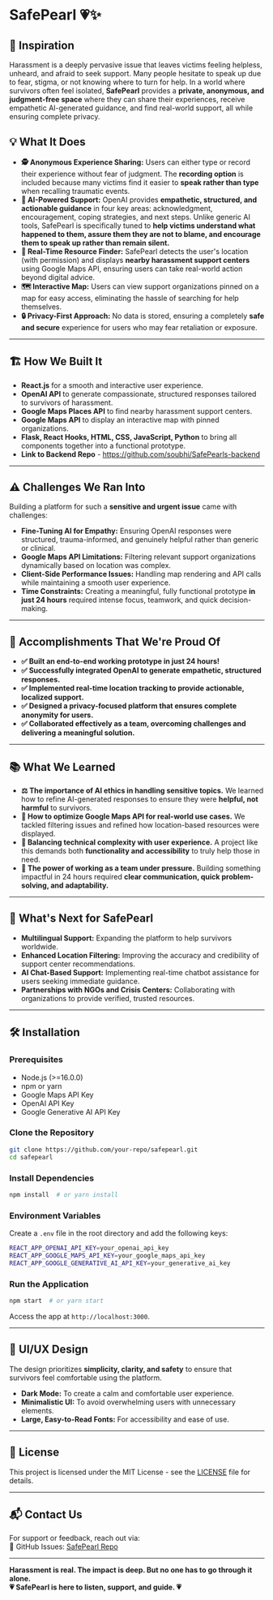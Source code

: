 # SafePearl 💗✨

## 🚀 Inspiration
Harassment is a deeply pervasive issue that leaves victims feeling helpless, unheard, and afraid to seek support. Many people hesitate to speak up due to fear, stigma, or not knowing where to turn for help. In a world where survivors often feel isolated, **SafePearl** provides a **private, anonymous, and judgment-free space** where they can share their experiences, receive empathetic AI-generated guidance, and find real-world support, all while ensuring complete privacy.  

## 💡 What It Does
- **🕵️ Anonymous Experience Sharing:** Users can either type or record their experience without fear of judgment. The **recording option** is included because many victims find it easier to **speak rather than type** when recalling traumatic events.  
- **🤖 AI-Powered Support:** OpenAI provides **empathetic, structured, and actionable guidance** in four key areas: acknowledgment, encouragement, coping strategies, and next steps. Unlike generic AI tools, SafePearl is specifically tuned to **help victims understand what happened to them, assure them they are not to blame, and encourage them to speak up rather than remain silent.**  
- **📍 Real-Time Resource Finder:** SafePearl detects the user's location (with permission) and displays **nearby harassment support centers** using Google Maps API, ensuring users can take real-world action beyond digital advice.  
- **🗺️ Interactive Map:** Users can view support organizations pinned on a map for easy access, eliminating the hassle of searching for help themselves.  
- **🔒 Privacy-First Approach:** No data is stored, ensuring a completely **safe and secure** experience for users who may fear retaliation or exposure.  

---

## 🏗️ How We Built It
- **React.js** for a smooth and interactive user experience.  
- **OpenAI API** to generate compassionate, structured responses tailored to survivors of harassment.  
- **Google Maps Places API** to find nearby harassment support centers.  
- **Google Maps API** to display an interactive map with pinned organizations.  
- **Flask, React Hooks, HTML, CSS, JavaScript, Python** to bring all components together into a functional prototype.  
- **Link to Backend Repo** - https://github.com/soubhi/SafePearls-backend
---

## ⚠️ Challenges We Ran Into
Building a platform for such a **sensitive and urgent issue** came with challenges:  
- **Fine-Tuning AI for Empathy:** Ensuring OpenAI responses were structured, trauma-informed, and genuinely helpful rather than generic or clinical.  
- **Google Maps API Limitations:** Filtering relevant support organizations dynamically based on location was complex.  
- **Client-Side Performance Issues:** Handling map rendering and API calls while maintaining a smooth user experience.  
- **Time Constraints:** Creating a meaningful, fully functional prototype **in just 24 hours** required intense focus, teamwork, and quick decision-making.  

---

## 🎉 Accomplishments That We're Proud Of
- **✅ Built an end-to-end working prototype in just 24 hours!**  
- **✅ Successfully integrated OpenAI to generate empathetic, structured responses.**  
- **✅ Implemented real-time location tracking to provide actionable, localized support.**  
- **✅ Designed a privacy-focused platform that ensures complete anonymity for users.**  
- **✅ Collaborated effectively as a team, overcoming challenges and delivering a meaningful solution.**  

---

## 📚 What We Learned
- **⚖️ The importance of AI ethics in handling sensitive topics.** We learned how to refine AI-generated responses to ensure they were **helpful, not harmful** to survivors.  
- **📍 How to optimize Google Maps API for real-world use cases.** We tackled filtering issues and refined how location-based resources were displayed.  
- **🔄 Balancing technical complexity with user experience.** A project like this demands both **functionality and accessibility** to truly help those in need.  
- **🤝 The power of working as a team under pressure.** Building something impactful in 24 hours required **clear communication, quick problem-solving, and adaptability.**  

---

## 🌟 What's Next for SafePearl
- **Multilingual Support:** Expanding the platform to help survivors worldwide.  
- **Enhanced Location Filtering:** Improving the accuracy and credibility of support center recommendations.  
- **AI Chat-Based Support:** Implementing real-time chatbot assistance for users seeking immediate guidance.  
- **Partnerships with NGOs and Crisis Centers:** Collaborating with organizations to provide verified, trusted resources.  

---

## 🛠️ Installation

### Prerequisites
- Node.js (>=16.0.0)  
- npm or yarn  
- Google Maps API Key  
- OpenAI API Key  
- Google Generative AI API Key  

### Clone the Repository
```sh
git clone https://github.com/your-repo/safepearl.git
cd safepearl
```

### Install Dependencies
```sh
npm install  # or yarn install
```

### Environment Variables
Create a `.env` file in the root directory and add the following keys:
```sh
REACT_APP_OPENAI_API_KEY=your_openai_api_key
REACT_APP_GOOGLE_MAPS_API_KEY=your_google_maps_api_key
REACT_APP_GOOGLE_GENERATIVE_AI_API_KEY=your_generative_ai_key
```

### Run the Application
```sh
npm start  # or yarn start
```
Access the app at `http://localhost:3000`.  

---

## 🎨 UI/UX Design
The design prioritizes **simplicity, clarity, and safety** to ensure that survivors feel comfortable using the platform. 
- **Dark Mode:** To create a calm and comfortable user experience. 
- **Minimalistic UI:** To avoid overwhelming users with unnecessary elements. 
- **Large, Easy-to-Read Fonts:** For accessibility and ease of use. 

---

## 📜 License
This project is licensed under the MIT License - see the [LICENSE](LICENSE) file for details.

---

## 📬 Contact Us
For support or feedback, reach out via:  
🐙 GitHub Issues: [SafePearl Repo](https://github.com/SoundaryaKhanapur/SafePearl/issues)  

---

**Harassment is real. The impact is deep. But no one has to go through it alone.**  
**💗 SafePearl is here to listen, support, and guide. 💗**  
